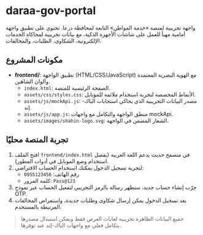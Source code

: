 # daraa-gov-portal

واجهة تجريبية لمنصة «خدمة المواطن» التابعة لمحافظة درعا. تحتوي على تطبيق واجهة أمامية مهيأ للعمل على شاشات الأجهزة الذكية، مع بيانات تجريبية لمحاكاة الخدمات الإلكترونية، الشكاوى، الطلبات، والمخالفات.

## مكونات المشروع
- **frontend/**: تطبيق الواجهة (HTML/CSS/JavaScript) مع الهوية البصرية المعتمدة وألوان الشاهين.
  - `index.html`: الصفحة الرئيسية للمنصة.
  - `assets/css/styles.css`: الأنماط المخصصة لتجربة استخدام ملائمة للموبايل.
  - `assets/js/mockApi.js`: مصدر البيانات التجريبية الذي يحاكي استجابات الباك-إند.
  - `assets/js/app.js`: منطق الواجهة والتكامل مع واجهات mockApi.
  - `assets/images/shahin-logo.svg`: الشعار المضمن في الواجهة.

## تجربة المنصة محليًا
1. افتح الملف `frontend/index.html` في متصفح حديث يدعم اللغة العربية (يفضل استخدام وضع الموبايل في أدوات المطور).
2. لتجربة تسجيل الدخول يمكنك استخدام الحساب الافتراضي:
   - رقم الهاتف: `0955123456`
   - كلمة المرور: `Pass@123`
3. جرّب إنشاء حساب جديد، ستظهر رسالة بالرمز التجريبي لتفعيل الحساب عبر نموذج OTP.
4. بعد تسجيل الدخول يمكن إرسال شكاوى وطلبات جديدة، واستعراض المخالفات المرتبطة بالمستخدم.

> جميع البيانات الظاهرة تجريبية لغايات العرض فقط ويمكن استبدال مصدرها بتكامل فعلي مع واجهات الباك-إند عند توفرها.
